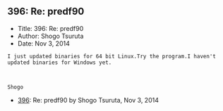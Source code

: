 ## 396: Re: predf90

- Title: 396: Re: predf90
- Author: Shogo Tsuruta
- Date: Nov 3, 2014
```
I just updated binaries for 64 bit Linux.Try the program.I haven't updated binaries for Windows yet.



Shogo
```

- [396](0396.md): Re: predf90 by Shogo Tsuruta, Nov 3, 2014
